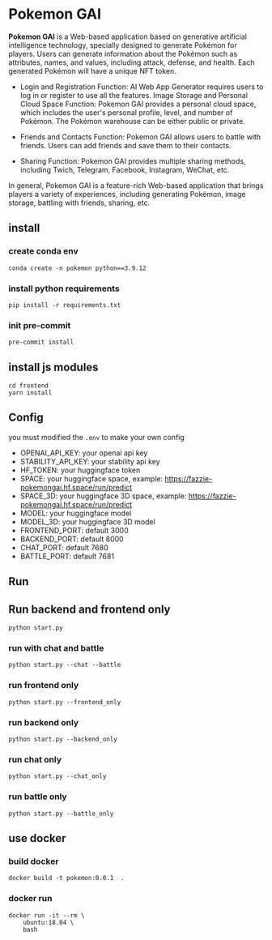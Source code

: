 # Pokemon GAI

**Pokemon GAI** is a Web-based application based on generative artificial intelligence technology, specially designed to generate Pokémon for players. Users can generate information about the Pokémon such as attributes, names, and values, including attack, defense, and health. Each generated Pokémon will have a unique NFT token.

* Login and Registration Function: AI Web App Generator requires users to log in or register to use all the features.
Image Storage and Personal Cloud Space Function: Pokemon GAI provides a personal cloud space, which includes the user's personal profile, level, and number of Pokémon. The Pokémon warehouse can be either public or private.

* Friends and Contacts Function: Pokemon GAI allows users to battle with friends. Users can add friends and save them to their contacts.

* Sharing Function: Pokemon GAI provides multiple sharing methods, including Twich, Telegram, Facebook, Instagram, WeChat, etc.

In general, Pokemon GAI is a feature-rich Web-based application that brings players a variety of experiences, including generating Pokémon, image storage, battling with friends, sharing, etc.

## install

### create conda env
```
conda create -n pokemon python==3.9.12
```

### install python requirements

```
pip install -r requirements.txt
```

### init pre-commit
```
pre-commit install
```

## install js modules

```
cd frontend
yarn install
```


## Config

you must modified the `.env` to make your own config

- OPENAI_API_KEY: your openai api key
- STABILITY_API_KEY: your stability api key
- HF_TOKEN: your huggingface token
- SPACE: your huggingface space, example: https://fazzie-pokemongai.hf.space/run/predict
- SPACE_3D: your huggingface 3D space, example: https://fazzie-pokemongai.hf.space/run/predict
- MODEL: your huggingface model
- MODEL_3D: your huggingface 3D model
- FRONTEND_PORT: default 3000
- BACKEND_PORT: default 8000
- CHAT_PORT: default 7680
- BATTLE_PORT: default 7681


## Run
## Run backend and frontend only

```
python start.py
```
### run with chat and battle

```
python start.py --chat --battle
```

### run frontend only

```
python start.py --frontend_only
```

### run backend only

```
python start.py --backend_only
```

### run chat only

```
python start.py --chat_only
```

### run battle only

```
python start.py --battle_only
```

## use docker

### build docker
```
docker build -t pokemon:0.0.1  .
```

### docker run
```
docker run -it --rm \
    ubuntu:18.04 \
    bash
```
